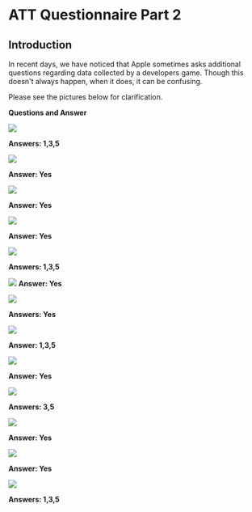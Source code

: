 # ATT Questionnaire Part 2

## Introduction

In recent days, we have noticed that Apple sometimes asks additional questions regarding data collected by a developers game.  Though this doesn't always happen, when it does, it can be confusing.

Please see the pictures below for clarification.

**Questions and Answer**

![](../resource/ATT/question-1.png)

**Answers: 1,3,5**

![](../resource/ATT/question-2.png)

**Answer: Yes**

![](../resource/ATT/question-3.png)

**Answer: Yes**

![](../resource/ATT/question-4.png)

**Answer: Yes**

![](../resource/ATT/question-5.png)

**Answers: 1,3,5**

![](../resource/ATT/question-6.png)
**Answer: Yes**

![](../resource/ATT/question-7.png)

**Answers: Yes**

![](../resource/ATT/question-8.png)

**Answer: 1,3,5**

![](../resource/ATT/question-9.png)

**Answer: Yes**

![](../resource/ATT/question-10.png)

**Answers: 3,5**

![](../resource/ATT/question-11.png)

**Answer: Yes**

![](../resource/ATT/question-12.png)

**Answer: Yes**

![](../resource/ATT/question-13.png)

**Answers: 1,3,5**
